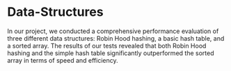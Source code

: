 # Data-Structures
In our project, we conducted a comprehensive performance evaluation of three different data structures: Robin Hood hashing, a basic hash table, and a sorted array. The results of our tests revealed that both Robin Hood hashing and the simple hash table significantly outperformed the sorted array in terms of speed and efficiency.
